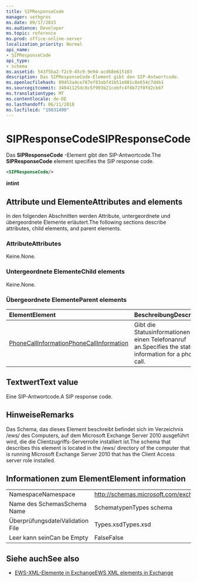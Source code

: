 ```yaml
---
title: SIPResponseCode
manager: sethgros
ms.date: 09/17/2015
ms.audience: Developer
ms.topic: reference
ms.prod: office-online-server
localization_priority: Normal
api_name:
- SIPResponseCode
api_type:
- schema
ms.assetid: 543f5ba2-f2c9-45c9-9e94-acd68e615103
description: Das SIPResponseCode-Element gibt den SIP-Antwortcode.
ms.openlocfilehash: 09453a4ce787ef83abf41b51e881c8e654c7d4b1
ms.sourcegitcommit: 34041125dc8c5f993b21cebfc4f8b72f0fd2cb6f
ms.translationtype: MT
ms.contentlocale: de-DE
ms.lasthandoff: 06/11/2018
ms.locfileid: "19831490"
---
```

# <a name="sipresponsecode"></a><span data-ttu-id="236bc-103">SIPResponseCode</span><span class="sxs-lookup"><span data-stu-id="236bc-103">SIPResponseCode</span></span>

<span data-ttu-id="236bc-104">Das **SIPResponseCode** -Element gibt den SIP-Antwortcode.</span><span class="sxs-lookup"><span data-stu-id="236bc-104">The **SIPResponseCode** element specifies the SIP response code.</span></span> 
  
```xml
<SIPResponseCode/>
```

 <span data-ttu-id="236bc-105">**int**</span><span class="sxs-lookup"><span data-stu-id="236bc-105">**int**</span></span>
## <a name="attributes-and-elements"></a><span data-ttu-id="236bc-106">Attribute und Elemente</span><span class="sxs-lookup"><span data-stu-id="236bc-106">Attributes and elements</span></span>

<span data-ttu-id="236bc-107">In den folgenden Abschnitten werden Attribute, untergeordnete und übergeordnete Elemente erläutert.</span><span class="sxs-lookup"><span data-stu-id="236bc-107">The following sections describe attributes, child elements, and parent elements.</span></span>
  
### <a name="attributes"></a><span data-ttu-id="236bc-108">Attribute</span><span class="sxs-lookup"><span data-stu-id="236bc-108">Attributes</span></span>

<span data-ttu-id="236bc-109">Keine.</span><span class="sxs-lookup"><span data-stu-id="236bc-109">None.</span></span>
  
### <a name="child-elements"></a><span data-ttu-id="236bc-110">Untergeordnete Elemente</span><span class="sxs-lookup"><span data-stu-id="236bc-110">Child elements</span></span>

<span data-ttu-id="236bc-111">Keine.</span><span class="sxs-lookup"><span data-stu-id="236bc-111">None.</span></span>
  
### <a name="parent-elements"></a><span data-ttu-id="236bc-112">Übergeordnete Elemente</span><span class="sxs-lookup"><span data-stu-id="236bc-112">Parent elements</span></span>

|<span data-ttu-id="236bc-113">**Element**</span><span class="sxs-lookup"><span data-stu-id="236bc-113">**Element**</span></span>|<span data-ttu-id="236bc-114">**Beschreibung**</span><span class="sxs-lookup"><span data-stu-id="236bc-114">**Description**</span></span>|
|:-----|:-----|
|[<span data-ttu-id="236bc-115">PhoneCallInformation</span><span class="sxs-lookup"><span data-stu-id="236bc-115">PhoneCallInformation</span></span>](phonecallinformation.md) <br/> |<span data-ttu-id="236bc-116">Gibt die Statusinformationen für einen Telefonanruf an.</span><span class="sxs-lookup"><span data-stu-id="236bc-116">Specifies the state information for a phone call.</span></span>  <br/> |
   
## <a name="text-value"></a><span data-ttu-id="236bc-117">Textwert</span><span class="sxs-lookup"><span data-stu-id="236bc-117">Text value</span></span>

<span data-ttu-id="236bc-118">Eine SIP-Antwortcode.</span><span class="sxs-lookup"><span data-stu-id="236bc-118">A SIP response code.</span></span>
  
## <a name="remarks"></a><span data-ttu-id="236bc-119">Hinweise</span><span class="sxs-lookup"><span data-stu-id="236bc-119">Remarks</span></span>

<span data-ttu-id="236bc-120">Das Schema, das dieses Element beschreibt befindet sich im Verzeichnis /ews/ des Computers, auf dem Microsoft Exchange Server 2010 ausgeführt wird, die die Clientzugriffs-Serverrolle installiert ist.</span><span class="sxs-lookup"><span data-stu-id="236bc-120">The schema that describes this element is located in the /ews/ directory of the computer that is running Microsoft Exchange Server 2010 that has the Client Access server role installed.</span></span>
  
## <a name="element-information"></a><span data-ttu-id="236bc-121">Informationen zum Element</span><span class="sxs-lookup"><span data-stu-id="236bc-121">Element information</span></span>

|||
|:-----|:-----|
|<span data-ttu-id="236bc-122">Namespace</span><span class="sxs-lookup"><span data-stu-id="236bc-122">Namespace</span></span>  <br/> |http://schemas.microsoft.com/exchange/services/2006/types  <br/> |
|<span data-ttu-id="236bc-123">Name des Schemas</span><span class="sxs-lookup"><span data-stu-id="236bc-123">Schema Name</span></span>  <br/> |<span data-ttu-id="236bc-124">Schematypen</span><span class="sxs-lookup"><span data-stu-id="236bc-124">Types schema</span></span>  <br/> |
|<span data-ttu-id="236bc-125">Überprüfungsdatei</span><span class="sxs-lookup"><span data-stu-id="236bc-125">Validation File</span></span>  <br/> |<span data-ttu-id="236bc-126">Types.xsd</span><span class="sxs-lookup"><span data-stu-id="236bc-126">Types.xsd</span></span>  <br/> |
|<span data-ttu-id="236bc-127">Leer kann sein</span><span class="sxs-lookup"><span data-stu-id="236bc-127">Can be Empty</span></span>  <br/> |<span data-ttu-id="236bc-128">False</span><span class="sxs-lookup"><span data-stu-id="236bc-128">False</span></span>  <br/> |
   
## <a name="see-also"></a><span data-ttu-id="236bc-129">Siehe auch</span><span class="sxs-lookup"><span data-stu-id="236bc-129">See also</span></span>



- [<span data-ttu-id="236bc-130">EWS-XML-Elemente in Exchange</span><span class="sxs-lookup"><span data-stu-id="236bc-130">EWS XML elements in Exchange</span></span>](ews-xml-elements-in-exchange.md)


